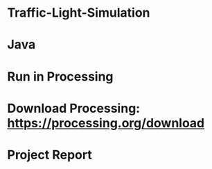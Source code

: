 # Traffic-Light-Simulation
# Java
# Run in Processing
# Download Processing: https://processing.org/download
# Project Report
